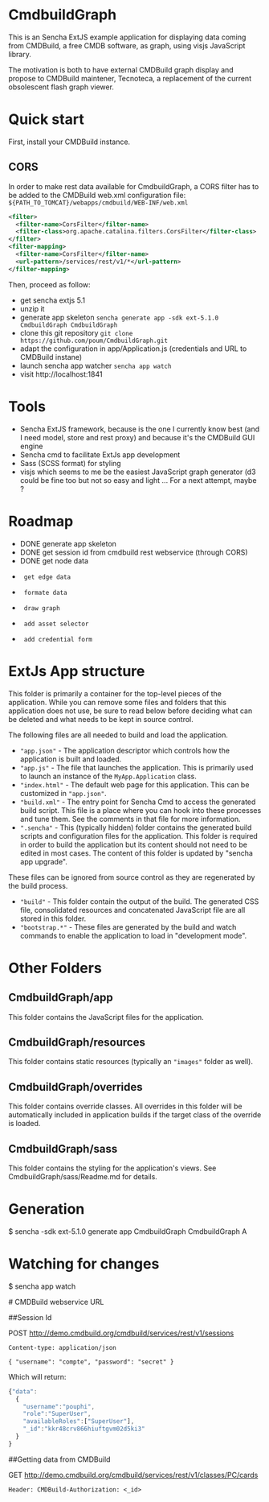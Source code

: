 # CmdbuildGraph

This is an Sencha ExtJS example application for displaying data coming from CMDBuild, a free CMDB software,
as graph, using visjs JavaScript library.

The motivation is both to have external CMDBuild graph display and propose to CMDBuild maintener,
Tecnoteca, a replacement of the current obsolescent flash graph viewer. 

# Quick start

First, install your CMDBuild instance.

## CORS

In order to make rest data available for CmdbuildGraph, a CORS filter has to be added to the
CMDBuild web.xml configuration file: `${PATH_TO_TOMCAT}/webapps/cmdbuild/WEB-INF/web.xml`

```xml
<filter>
  <filter-name>CorsFilter</filter-name>
  <filter-class>org.apache.catalina.filters.CorsFilter</filter-class>
</filter>
<filter-mapping>
  <filter-name>CorsFilter</filter-name>
  <url-pattern>/services/rest/v1/*</url-pattern>
</filter-mapping>
```

Then, proceed as follow:

- get sencha extjs 5.1 
- unzip it
- generate app skeleton
`sencha generate app -sdk ext-5.1.0 CmdbuildGraph CmdbuildGraph`
- clone this git repository 
`git clone https://github.com/poum/CmdbuildGraph.git`
- adapt the configuration in app/Application.js (credentials and URL to CMDBuild instane)
- launch sencha app watcher
`sencha app watch`
- visit http://localhost:1841

# Tools

- Sencha ExtJS framework, because is the one I currently know best (and I need model, store and rest proxy) and
  because it's the CMDBuild GUI engine
- Sencha cmd to facilitate ExtJs app development
- Sass (SCSS format) for styling
- visjs which seems to me be the easiest JavaScript graph generator (d3 could be fine too but not so easy and light ... For a next attempt, maybe ?

# Roadmap

- DONE generate app skeleton
- DONE get session id from cmdbuild rest webservice (through CORS)
- DONE get node data
-      get edge data
-      formate data
-      draw graph
-      add asset selector
-      add credential form

# ExtJs App structure

This folder is primarily a container for the top-level pieces of the application.
While you can remove some files and folders that this application does not use,
be sure to read below before deciding what can be deleted and what needs to be
kept in source control.

The following files are all needed to build and load the application.

 - `"app.json"` - The application descriptor which controls how the application is
   built and loaded.
 - `"app.js"` - The file that launches the application. This is primarily used to
   launch an instance of the `MyApp.Application` class.
 - `"index.html"` - The default web page for this application. This can be customized
   in `"app.json"`.
 - `"build.xml"` - The entry point for Sencha Cmd to access the generated build
   script. This file is a place where you can hook into these processes and tune
   them. See the comments in that file for more information.
 - `".sencha"` - This (typically hidden) folder contains the generated build scripts
   and configuration files for the application. This folder is required in order to
   build the application but its content should not need to be edited in most cases.
   The content of this folder is updated by "sencha app upgrade".

These files can be ignored from source control as they are regenerated by the build
process.

 - `"build"` - This folder contain the output of the build. The generated CSS file,
   consolidated resources and concatenated JavaScript file are all stored in this
   folder.
 - `"bootstrap.*"` - These files are generated by the build and watch commands to
   enable the application to load in "development mode".

# Other Folders

## CmdbuildGraph/app

This folder contains the JavaScript files for the application.

## CmdbuildGraph/resources

This folder contains static resources (typically an `"images"` folder as well).

## CmdbuildGraph/overrides

This folder contains override classes. All overrides in this folder will be 
automatically included in application builds if the target class of the override
is loaded.

## CmdbuildGraph/sass

This folder contains the styling for the application's views. See CmdbuildGraph/sass/Readme.md
for details.

# Generation

$ sencha -sdk ext-5.1.0 generate app CmdbuildGraph CmdbuildGraph                                                                                                                  A

# Watching for changes

$ sencha app watch

# CMDBuild webservice URL

##Session Id

POST http://demo.cmdbuild.org/cmdbuild/services/rest/v1/sessions

```
Content-type: application/json

{ "username": "compte", "password": "secret" }
```

Which will return:

```javascript
{"data":
  {
    "username":"pouphi",
    "role":"SuperUser",
    "availableRoles":["SuperUser"],
    "_id":"kkr48crv866hiuftgvm02d5ki3"
  }
}
```

##Getting data from CMDBuild

GET http://demo.cmdbuild.org/cmdbuild/services/rest/v1/classes/PC/cards

```
Header: CMDBuild-Authorization: <_id>

```

